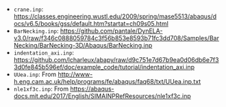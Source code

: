 * `crane.inp`: https://classes.engineering.wustl.edu/2009/spring/mase5513/abaqus/docs/v6.5/books/gss/default.htm?startat=ch09s05.html
* `BarNecking.inp`: https://github.com/pantale/DynELA-v3.0/raw/f346c0888059784c3f56b853e8593b71fc3dd708/Samples/BarNecking/BarNecking-3D/Abaqus/BarNecking.inp
* `indentation_axi.inp`: https://github.com/lcharleux/abapy/raw/d9c751e7d67b9ea0d06db6e7f33d0fe845b596ef/doc/example_code/tutorial/indentation_axi.inp
* `UUea.inp`: From http://www-h.eng.cam.ac.uk/help/programs/fe/abaqus/faq68/txt/UUea.inp.txt
* `nle1xf3c.inp`: From https://abaqus-docs.mit.edu/2017/English/SIMAINPRefResources/nle1xf3c.inp
